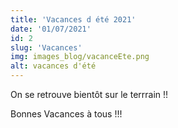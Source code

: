 ```yaml
---
title: 'Vacances d été 2021'
date: '01/07/2021'
id: 2
slug: 'Vacances'
img: images_blog/vacanceEte.png
alt: vacances d'été
---
```


On se retrouve bientôt sur le terrrain !!

Bonnes Vacances à tous !!!